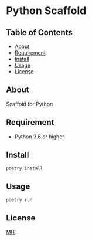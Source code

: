 # Python Scaffold

## Table of Contents

- [About](#about)
- [Requirement](#requirement)
- [Install](#install)
- [Usage](#usage)
- [License](#license)

## About

Scaffold for Python

## Requirement

- Python 3.6 or higher

## Install

```
poetry install
```

## Usage

```
poetry run
```

## License

[MIT](LICENSE).
